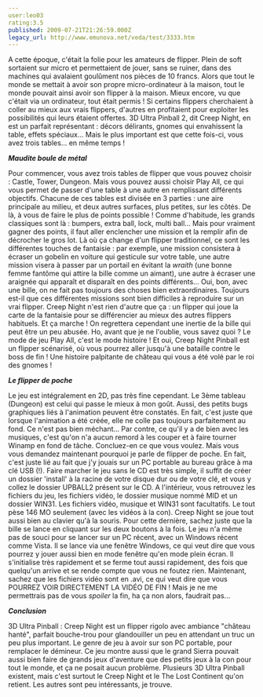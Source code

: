```yaml
---
user:leo03
rating:3.5
published: 2009-07-21T21:26:59.000Z
legacy_url: http://www.emunova.net/veda/test/3333.htm
---
```

A cette époque, c'était la folie pour les amateurs de flipper. Plein de soft sortaient sur micro et permettaient de jouer, sans se ruiner, dans des machines qui avalaient goulûment nos pièces de 10 francs. Alors que tout le monde se mettait à avoir son propre micro-ordinateur à la maison, tout le monde pouvait ainsi avoir son flipper à la maison. Mieux encore, vu que c'était via un ordinateur, tout était permis ! Si certains flippers cherchaient à coller au mieux aux vrais flippers, d'autres en profitaient pour exploiter les possibilités qui leurs étaient offertes. 3D Ultra Pinball 2, dit Creep Night, en est un parfait représentant : décors délirants, gnomes qui envahissent la table, effets spéciaux... Mais le plus important est que cette fois-ci, vous avez trois tables... en même temps !  

  

_**Maudite boule de métal**_  

  

Pour commencer, vous avez trois tables de flipper que vous pouvez choisir : Castle, Tower, Dungeon. Mais vous pouvez aussi choisir Play All, ce qui vous permet de passer d'une table à une autre en remplissant différents objectifs. Chacune de ces tables est divisée en 3 parties : une aire principale au milieu, et deux autres surfaces, plus petites, sur les côtés. De là, à vous de faire le plus de points possible ! Comme d'habitude, les grands classiques sont là : bumpers, extra ball, lock, multi ball... Mais pour vraiment gagner des points, il faut aller enclencher une mission et la remplir afin de décrocher le gros lot. Là où ça change d'un flipper traditionnel, ce sont les différentes touches de fantaisie : par exemple, une mission consistera à écraser un gobelin en voiture qui gesticule sur votre table, une autre mission visera à passer par un portail en évitant la _wraith_ (une bonne femme fantôme qui attire la bille comme un aimant), une autre à écraser une araignée qui apparaît et disparaît en des points différents... Oui, bon, avec une bille, on ne fait pas toujours des choses bien extraordinaires. Toujours est-il que ces différentes missions sont bien difficiles à reproduire sur un vrai flipper. Creep Night n'est rien d'autre que ça : un flipper qui joue la carte de la fantaisie pour se différencier au mieux des autres flippers habituels. Et ça marche ! On regrettera cependant une inertie de la bille qui peut être un peu abusée. Ho, avant que je ne l'oublie, vous savez quoi ? Le mode de jeu Play All, c'est le mode histoire ! Et oui, Creep Night Pinball est un flipper scénarisé, où vous pourrez aller jusqu'à une bataille contre le boss de fin ! Une histoire palpitante de château qui vous a été volé par le roi des gnomes !  

  

_**Le flipper de poche**_  

  

Le jeu est intégralement en 2D, pas très fine cependant. Le 3ème tableau (Dungeon) est celui qui passe le mieux à mon goût. Aussi, des petits bugs graphiques liés à l'animation peuvent être constatés. En fait, c'est juste que lorsque l'animation a été créée, elle ne colle pas toujours parfaitement au fond. Ce n'est pas bien méchant... Par contre, ce qu'il y a de bien avec les musiques, c'est qu'on n'a aucun remord à les couper et à faire tourner Winamp en fond de tâche. Concluez-en ce que vous voulez. Mais vous vous demandez maintenant pourquoi je parle de flipper de poche. En fait, c'est juste lié au fait que j'y jouais sur un PC portable au bureau grâce à ma clé USB (!). Faire marcher le jeu sans le CD est très simple, il suffit de créer un dossier 'install' à la racine de votre disque dur ou de votre clé, et vous y collez le dossier UPBALL2 présent sur le CD. A l'intérieur, vous retrouvez les fichiers du jeu, les fichiers vidéo, le dossier musique nommé MID et un dossier WIN31\. Les fichiers vidéo, musique et WIN31 sont facultatifs. Le tout pèse 146 MO seulement (avec les vidéos à la con). Creep Night se joue tout aussi bien au clavier qu'à la souris. Pour cette dernière, sachez juste que la bille se lance en cliquant sur les deux boutons à la fois. Le jeu n'a même pas de souci pour se lancer sur un PC récent, avec un Windows récent comme Vista. Il se lance via une fenêtre Windows, ce qui veut dire que vous pourrez y jouer aussi bien en mode fenêtre qu'en mode plein écran. Il s'initialise très rapidement et se ferme tout aussi rapidement, des fois que quelqu'un arrive et se rende compte que vous ne foutez rien. Maintenant, sachez que les fichiers vidéo sont en .avi, ce qui veut dire que vous POURREZ VOIR DIRECTEMENT LA VIDÉO DE FIN ! Mais je ne me permettrais pas de vous _spoiler_ la fin, ha ça non alors, faudrait pas...  

  

_**Conclusion**_  

  

3D Ultra Pinball : Creep Night est un flipper rigolo avec ambiance "château hanté", parfait bouche-trou pour glandouiller un peu en attendant un truc un peu plus important. Le genre de jeu à avoir sur son PC portable, pour remplacer le démineur. Ce jeu montre aussi que le grand Sierra pouvait aussi bien faire de grands jeux d'aventure que des petits jeux à la con pour tout le monde, et ça ne posait aucun problème. Plusieurs 3D Ultra Pinball existent, mais c'est surtout le Creep Night et le The Lost Continent qu'on retient. Les autres sont peu intéressants, je trouve.